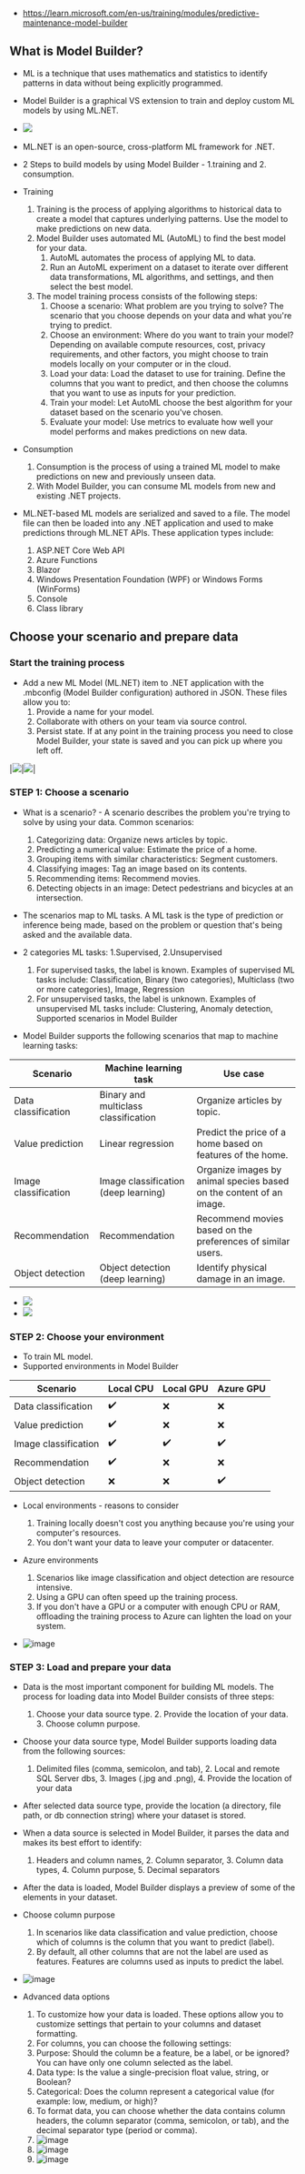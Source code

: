 * https://learn.microsoft.com/en-us/training/modules/predictive-maintenance-model-builder

## What is Model Builder?
* ML is a technique that uses mathematics and statistics to identify patterns in data without being explicitly programmed.
* Model Builder is a graphical VS extension to train and deploy custom ML models by using ML.NET.
* <img src="https://github.com/user-attachments/assets/d0cf6340-785a-4144-8d2b-a2efce5919af">

* ML.NET is an open-source, cross-platform ML framework for .NET. 

* 2 Steps to build models by using Model Builder - 1.training and 2. consumption.
* Training
  1. Training is the process of applying algorithms to historical data to create a model that captures underlying patterns. Use the model to make predictions on new data.
  1. Model Builder uses automated ML (AutoML) to find the best model for your data.
      1. AutoML automates the process of applying ML to data.
      1. Run an AutoML experiment on a dataset to iterate over different data transformations, ML algorithms, and settings, and then select the best model.
  1. The model training process consists of the following steps:
      1. Choose a scenario: What problem are you trying to solve? The scenario that you choose depends on your data and what you're trying to predict.
      1. Choose an environment: Where do you want to train your model? Depending on available compute resources, cost, privacy requirements, and other factors, you might choose to train models locally on your computer or in the cloud.
      1. Load your data: Load the dataset to use for training. Define the columns that you want to predict, and then choose the columns that you want to use as inputs for your prediction.
      1. Train your model: Let AutoML choose the best algorithm for your dataset based on the scenario you've chosen.
      1. Evaluate your model: Use metrics to evaluate how well your model performs and makes predictions on new data.

* Consumption
  1. Consumption is the process of using a trained ML model to make predictions on new and previously unseen data.
  2. With Model Builder, you can consume ML models from new and existing .NET projects.

* ML.NET-based ML models are serialized and saved to a file. The model file can then be loaded into any .NET application and used to make predictions through ML.NET APIs. These application types include:
  1. ASP.NET Core Web API
  1. Azure Functions
  1. Blazor
  1. Windows Presentation Foundation (WPF) or Windows Forms (WinForms)
  1. Console
  1. Class library

## Choose your scenario and prepare data

### Start the training process
* Add a new ML Model (ML.NET) item to .NET application with the .mbconfig (Model Builder configuration) authored in JSON. These files allow you to:
    1. Provide a name for your model.
    1. Collaborate with others on your team via source control.
    1. Persist state. If at any point in the training process you need to close Model Builder, your state is saved and you can pick up where you left off.

|<img src="https://github.com/user-attachments/assets/d2f148e3-61cc-44f3-8bc7-1409c8ab22c7">|<img src="https://github.com/user-attachments/assets/7e706b97-3d50-4652-9c20-e5f13a835a54" >|
    
### STEP 1: Choose a scenario
* What is a scenario? - A scenario describes the problem you're trying to solve by using your data. Common scenarios:
  1. Categorizing data: Organize news articles by topic.
  1. Predicting a numerical value: Estimate the price of a home.
  1. Grouping items with similar characteristics: Segment customers.
  1. Classifying images: Tag an image based on its contents.
  1. Recommending items: Recommend movies.
  1. Detecting objects in an image: Detect pedestrians and bicycles at an intersection.
* The scenarios map to ML tasks. A ML task is the type of prediction or inference being made, based on the problem or question that's being asked and the available data.

* 2 categories ML tasks: 1.Supervised, 2.Unsupervised
  1. For supervised tasks, the label is known. Examples of supervised ML tasks include: Classification, Binary (two categories), Multiclass (two or more categories), Image, Regression
  1. For unsupervised tasks, the label is unknown. Examples of unsupervised ML tasks include: Clustering, Anomaly detection, Supported scenarios in Model Builder

* Model Builder supports the following scenarios that map to machine learning tasks:

| Scenario | Machine learning task | Use case |
|-|-|-|
| Data classification	| Binary and multiclass classification	| Organize articles by topic. |
| Value prediction	| Linear regression	 |Predict the price of a home based on features of the home. |
| Image classification	| Image classification (deep learning)	| Organize images by animal species based on the content of an image. |
| Recommendation	| Recommendation	| Recommend movies based on the preferences of similar users. |
| Object detection	| Object detection (deep learning)	| Identify physical damage in an image. |

* <img src="https://github.com/user-attachments/assets/1653a8e2-5269-4445-bd53-3a6eb52e8a32">
* <img src="https://github.com/user-attachments/assets/cedf7b17-2fdb-4a85-9b3f-48850a2eb0df">


### STEP 2: Choose your environment 
* To train ML model.
* Supported environments in Model Builder

| Scenario	| Local CPU	| Local GPU	| Azure GPU |
| -	| -| -	| - |
| Data classification	| ✔️	| ❌	| ❌ |
| Value prediction	| ✔️	| ❌	| ❌ |
| Image classification	| ✔️	| ✔️	| ✔️ |
| Recommendation	| ✔️	| ❌	| ❌ |
| Object detection	| ❌	| ❌	| ✔️ |

* Local environments - reasons to consider
  1. Training locally doesn't cost you anything because you're using your computer's resources.
  1. You don't want your data to leave your computer or datacenter.

* Azure environments
  1. Scenarios like image classification and object detection are resource intensive.
  2. Using a GPU can often speed up the training process.
  3. If you don't have a GPU or a computer with enough CPU or RAM, offloading the training process to Azure can lighten the load on your system.

 * ![image](https://github.com/user-attachments/assets/a9105aa7-a125-496a-95b0-23fde5c6a215)

### STEP 3: Load and prepare your data
* Data is the most important component for building ML models. The process for loading data into Model Builder consists of three steps:
  1. Choose your data source type. 2. Provide the location of your data. 3. Choose column purpose.

* Choose your data source type, Model Builder supports loading data from the following sources:
  1. Delimited files (comma, semicolon, and tab), 2. Local and remote SQL Server dbs, 3. Images (.jpg and .png), 4. Provide the location of your data

* After selected data source type, provide the location (a directory, file path, or db connection string) where your dataset is stored.
  
* When a data source is selected in Model Builder, it parses the data and makes its best effort to identify:
  1. Headers and column names, 2. Column separator, 3. Column data types, 4. Column purpose, 5. Decimal separators

* After the data is loaded, Model Builder displays a preview of some of the elements in your dataset.

* Choose column purpose
  1. In scenarios like data classification and value prediction, choose which of columns is the column that you want to predict (label).
  1. By default, all other columns that are not the label are used as features. Features are columns used as inputs to predict the label.

* ![image](https://github.com/user-attachments/assets/b218a09e-5181-4cd7-927b-f8adc98d5e98)

* Advanced data options
  1. To customize how your data is loaded. These options allow you to customize settings that pertain to your columns and dataset formatting.
  1. For columns, you can choose the following settings:
    1. Purpose: Should the column be a feature, be a label, or be ignored? You can have only one column selected as the label.
    1. Data type: Is the value a single-precision float value, string, or Boolean?
    1. Categorical: Does the column represent a categorical value (for example: low, medium, or high)?
  1. To format data, you can choose whether the data contains column headers, the column separator (comma, semicolon, or tab), and the decimal separator type (period or comma).
  2. ![image](https://github.com/user-attachments/assets/7b0e11e3-35fe-446e-a0e0-c048dd08c7c5)
  3. ![image](https://github.com/user-attachments/assets/cd210c3a-9fb6-4a4b-b237-168529fc88ca)
  4. ![image](https://github.com/user-attachments/assets/abd7f24d-2f88-4138-b254-77aaa4188949)
